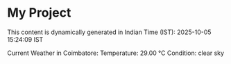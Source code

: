# My Project

This content is dynamically generated in Indian Time (IST): 2025-10-05 15:24:09 IST


Current Weather in Coimbatore:
Temperature: 29.00 °C
Condition: clear sky
